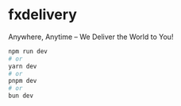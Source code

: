 # fxdelivery

Anywhere, Anytime – We Deliver the World to You!

```bash
npm run dev
# or
yarn dev
# or
pnpm dev
# or
bun dev
